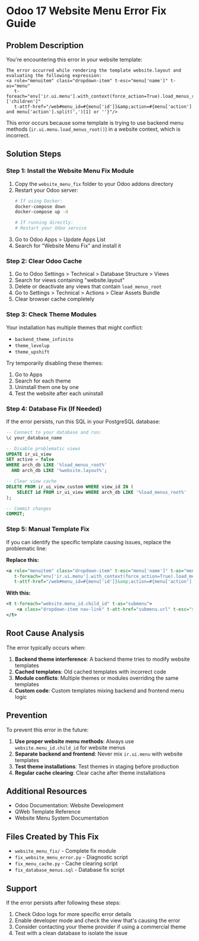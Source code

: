 # Odoo 17 Website Menu Error Fix Guide

## Problem Description
You're encountering this error in your website template:
```
The error occurred while rendering the template website.layout and evaluating the following expression: 
<a role="menuitem" class="dropdown-item" t-esc="menu['name']" t-as="menu" 
   t-foreach="env['ir.ui.menu'].with_context(force_action=True).load_menus_root()['children']" 
   t-attf-href="/web#menu_id=#{menu['id']}&amp;action=#{menu['action'] and menu['action'].split(',')[1] or ''}"/>
```

This error occurs because some template is trying to use backend menu methods (`ir.ui.menu.load_menus_root()`) in a website context, which is incorrect.

## Solution Steps

### Step 1: Install the Website Menu Fix Module

1. Copy the `website_menu_fix` folder to your Odoo addons directory
2. Restart your Odoo server:
   ```bash
   # If using Docker:
   docker-compose down
   docker-compose up -d
   
   # If running directly:
   # Restart your Odoo service
   ```
3. Go to Odoo Apps > Update Apps List
4. Search for "Website Menu Fix" and install it

### Step 2: Clear Odoo Cache

1. Go to Odoo Settings > Technical > Database Structure > Views
2. Search for views containing "website.layout" 
3. Delete or deactivate any views that contain `load_menus_root`
4. Go to Settings > Technical > Actions > Clear Assets Bundle
5. Clear browser cache completely

### Step 3: Check Theme Modules

Your installation has multiple themes that might conflict:
- `backend_theme_infinito`
- `theme_levelup` 
- `theme_upshift`

Try temporarily disabling these themes:
1. Go to Apps
2. Search for each theme
3. Uninstall them one by one
4. Test the website after each uninstall

### Step 4: Database Fix (If Needed)

If the error persists, run this SQL in your PostgreSQL database:

```sql
-- Connect to your database and run:
\c your_database_name

-- Disable problematic views
UPDATE ir_ui_view 
SET active = false 
WHERE arch_db LIKE '%load_menus_root%' 
  AND arch_db LIKE '%website.layout%';

-- Clear view cache
DELETE FROM ir_ui_view_custom WHERE view_id IN (
    SELECT id FROM ir_ui_view WHERE arch_db LIKE '%load_menus_root%'
);

-- Commit changes
COMMIT;
```

### Step 5: Manual Template Fix

If you can identify the specific template causing issues, replace the problematic line:

**Replace this:**
```xml
<a role="menuitem" class="dropdown-item" t-esc="menu['name']" t-as="menu" 
   t-foreach="env['ir.ui.menu'].with_context(force_action=True).load_menus_root()['children']" 
   t-attf-href="/web#menu_id=#{menu['id']}&amp;action=#{menu['action'] and menu['action'].split(',')[1] or ''}"/>
```

**With this:**
```xml
<t t-foreach="website.menu_id.child_id" t-as="submenu">
    <a class="dropdown-item nav-link" t-att-href="submenu.url" t-esc="submenu.name"/>
</t>
```

## Root Cause Analysis

The error typically occurs when:

1. **Backend theme interference**: A backend theme tries to modify website templates
2. **Cached templates**: Old cached templates with incorrect code
3. **Module conflicts**: Multiple themes or modules overriding the same templates
4. **Custom code**: Custom templates mixing backend and frontend menu logic

## Prevention

To prevent this error in the future:

1. **Use proper website menu methods**: Always use `website.menu_id.child_id` for website menus
2. **Separate backend and frontend**: Never mix `ir.ui.menu` with website templates
3. **Test theme installations**: Test themes in staging before production
4. **Regular cache clearing**: Clear cache after theme installations

## Additional Resources

- Odoo Documentation: Website Development
- QWeb Template Reference
- Website Menu System Documentation

## Files Created by This Fix

- `website_menu_fix/` - Complete fix module
- `fix_website_menu_error.py` - Diagnostic script  
- `fix_menu_cache.py` - Cache clearing script
- `fix_database_menus.sql` - Database fix script

## Support

If the error persists after following these steps:

1. Check Odoo logs for more specific error details
2. Enable developer mode and check the view that's causing the error
3. Consider contacting your theme provider if using a commercial theme
4. Test with a clean database to isolate the issue
